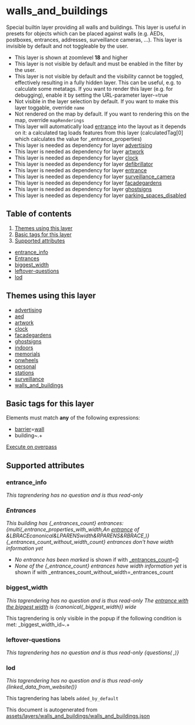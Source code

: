 [//]: # (WARNING: this file is automatically generated. Please find the sources at the bottom and edit those sources)

# walls_and_buildings

Special builtin layer providing all walls and buildings. This layer is useful in presets for objects which can be placed against walls (e.g. AEDs, postboxes, entrances, addresses, surveillance cameras, …). This layer is invisible by default and not toggleable by the user.

 - This layer is shown at zoomlevel **18** and higher
 - This layer is not visible by default and must be enabled in the filter by the user. 
 - This layer is not visible by default and the visibility cannot be toggled, effectively resulting in a fully hidden layer. This can be useful, e.g. to calculate some metatags. If you want to render this layer (e.g. for debugging), enable it by setting the URL-parameter layer-<id>=true
 - Not visible in the layer selection by default. If you want to make this layer toggable, override `name`
 - Not rendered on the map by default. If you want to rendering this on the map, override `mapRenderings`
 - This layer will automatically load  [entrance](./entrance.md)  into the layout as it depends on it:  a calculated tag loads features from this layer (calculatedTag[0] which calculates the value for _entrance_properties)
 - This layer is needed as dependency for layer [advertising](#advertising)
 - This layer is needed as dependency for layer [artwork](#artwork)
 - This layer is needed as dependency for layer [clock](#clock)
 - This layer is needed as dependency for layer [defibrillator](#defibrillator)
 - This layer is needed as dependency for layer [entrance](#entrance)
 - This layer is needed as dependency for layer [surveillance_camera](#surveillance_camera)
 - This layer is needed as dependency for layer [facadegardens](#facadegardens)
 - This layer is needed as dependency for layer [ghostsigns](#ghostsigns)
 - This layer is needed as dependency for layer [parking_spaces_disabled](#parking_spaces_disabled)

## Table of contents

1. [Themes using this layer](#themes-using-this-layer)
2. [Basic tags for this layer](#basic-tags-for-this-layer)
3. [Supported attributes](#supported-attributes)
  - [entrance_info](#entrance_info)
  - [Entrances](#entrances)
  - [biggest_width](#biggest_width)
  - [leftover-questions](#leftover-questions)
  - [lod](#lod)

## Themes using this layer

 - [advertising](https://mapcomplete.org/advertising)
 - [aed](https://mapcomplete.org/aed)
 - [artwork](https://mapcomplete.org/artwork)
 - [clock](https://mapcomplete.org/clock)
 - [facadegardens](https://mapcomplete.org/facadegardens)
 - [ghostsigns](https://mapcomplete.org/ghostsigns)
 - [indoors](https://mapcomplete.org/indoors)
 - [memorials](https://mapcomplete.org/memorials)
 - [onwheels](https://mapcomplete.org/onwheels)
 - [personal](https://mapcomplete.org/personal)
 - [stations](https://mapcomplete.org/stations)
 - [surveillance](https://mapcomplete.org/surveillance)
 - [walls_and_buildings](https://mapcomplete.org/walls_and_buildings)

## Basic tags for this layer

Elements must match **any** of the following expressions:

 - <a href='https://wiki.openstreetmap.org/wiki/Key:barrier' target='_blank'>barrier</a>=<a href='https://wiki.openstreetmap.org/wiki/Tag:barrier%3Dwall' target='_blank'>wall</a>
 - building~.+

[Execute on overpass](http://overpass-turbo.eu/?Q=%5Bout%3Ajson%5D%5Btimeout%3A90%5D%3B%28%20%20%20%20nwr%5B%22barrier%22%3D%22wall%22%5D%28%7B%7Bbbox%7D%7D%29%3B%0A%20%20%20%20nwr%5B%22building%22%5D%28%7B%7Bbbox%7D%7D%29%3B%0A%29%3Bout%20body%3B%3E%3Bout%20skel%20qt%3B)

## Supported attributes

### entrance_info

_This tagrendering has no question and is thus read-only_
*<h3>Entrances</h3>This building has {_entrances_count} entrances:{multi(_entrance_properties_with_width,An <a href='#&LBRACEid&RBRACE'>entrance</a> of &LBRACEcanonical&LPARENSwidth&RPARENS&RBRACE,)}{_entrances_count_without_width_count} entrances don't have width information yet*

 -  *No entrance has been marked* is shown if with <a href='https://wiki.openstreetmap.org/wiki/Key:_entrances_count' target='_blank'>_entrances_count</a>=<a href='https://wiki.openstreetmap.org/wiki/Tag:_entrances_count%3D0' target='_blank'>0</a>
 -  *None of the {_entrance_count} entrances have width information yet* is shown if with _entrances_count_without_width=_entrances_count

### biggest_width

_This tagrendering has no question and is thus read-only_
*The <a href='#{_biggest_width_id}'>entrance with the biggest width</a> is {canonical(_biggest_width)} wide*

This tagrendering is only visible in the popup if the following condition is met: _biggest_width_id~.+

### leftover-questions

_This tagrendering has no question and is thus read-only_
*{questions( ,)}*

### lod

_This tagrendering has no question and is thus read-only_
*{linked_data_from_website()}*

This tagrendering has labels 
`added_by_default`


This document is autogenerated from [assets/layers/walls_and_buildings/walls_and_buildings.json](https://github.com/pietervdvn/MapComplete/blob/develop/assets/layers/walls_and_buildings/walls_and_buildings.json)
